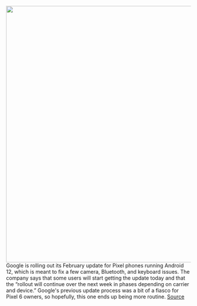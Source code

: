 <img src='https://cdn.vox-cdn.com/thumbor/VWDk_22GZLQ0EUK9q0Bfw2GRwkU=/0x0:2040x1360/1200x800/filters:focal(857x517:1183x843)/cdn.vox-cdn.com/uploads/chorus_image/image/70481013/akrales_211020_4802_0225.0.jpg' width='700px' /><br/>
Google is rolling out its February update for Pixel phones running Android 12, which is meant to fix a few camera, Bluetooth, and keyboard issues. The company says that some users will start getting the update today and that the “rollout will continue over the next week in phases depending on carrier and device.” Google's previous update process was a bit of a fiasco for Pixel 6 owners, so hopefully, this one ends up being more routine.
<a href='https://www.theverge.com/2022/2/7/22922128/google-pixel-6-pro-5-4-update-february-patch-fixes'> Source <a/>